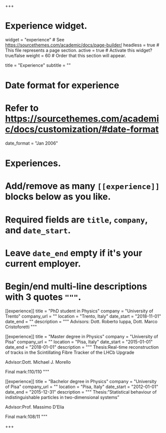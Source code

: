 +++
# Experience widget.
widget = "experience"  # See https://sourcethemes.com/academic/docs/page-builder/
headless = true  # This file represents a page section.
active = true  # Activate this widget? true/false
weight = 60  # Order that this section will appear.

title = "Experience"
subtitle = ""

# Date format for experience
#   Refer to https://sourcethemes.com/academic/docs/customization/#date-format
date_format = "Jan 2006"

# Experiences.
#   Add/remove as many `[[experience]]` blocks below as you like.
#   Required fields are `title`, `company`, and `date_start`.
#   Leave `date_end` empty if it's your current employer.
#   Begin/end multi-line descriptions with 3 quotes `"""`.
[[experience]]
  title = "PhD student in Physics"
  company = "University of Trento"
  company_url = ""
  location = "Trento, Italy"
  date_start = "2018-11-01"
  date_end = ""
  description = """
  Advisors: Dott. Roberto Iuppa, Dott. Marco Cristoforetti
  """

[[experience]]
  title = "Master degree in Physics"
  company = "University of Pisa"
  company_url = ""
  location = "Pisa, Italy"
  date_start = "2015-01-01"
  date_end = "2018-01-01"
  description = """
  Thesis:Real-time reconstruction of tracks in the Scintillating Fibre Tracker of the LHCb Upgrade
  
  Advisor:Dott.  Michael J. Morello

  Final mark:110/110
  """

[[experience]]
  title = "Bachelor degree in Physics"
  company = "University of Pisa"
  company_url = ""
  location = "Pisa, Italy"
  date_start = "2012-01-01"
  date_end = "2015-12-31"
  description = """
  Thesis:”Statistical behaviour of indistinguishable particles in two-dimensional systems”
  
  Advisor:Prof.  Massimo D’Elia
  
  Final mark:108/11
  """

+++
